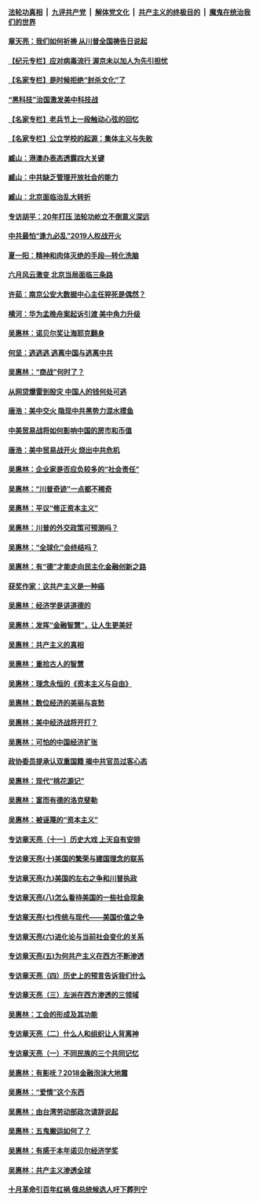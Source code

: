 ####  [法轮功真相](../../../../basic/blob/master/README.md?t=07081103) &nbsp;|&nbsp; [九评共产党](../../../../9ping.md/blob/master/README.md?t=07081103) &nbsp;|&nbsp; [解体党文化](../../../../jtdwh.md/blob/master/README.md?t=07081103)  &nbsp;|&nbsp; [共产主义的终极目的](../../../../gczydzjmd.md/blob/master/README.md?t=07081103) &nbsp;|&nbsp; [魔鬼在统治我们的世界](../../../../mgztzwmdsj.md/blob/master/README.md?t=07081103) 

#### [章天亮：我们如何祈祷 从川普全国祷告日说起](../pages/nsc423/n11944627.md?t=07081103) 

#### [【纪元专栏】应对病毒流行 渥京未以加人为先引担忧](../pages/nsc423/n11875714.md?t=07081103) 

#### [【名家专栏】是时候拒绝“封杀文化”了](../pages/nsc423/n11814093.md?t=07081103) 

#### [“黑科技”治国激发美中科技战](../pages/nsc423/n11638056.md?t=07081103) 

#### [【名家专栏】老兵节上一段触动心弦的回忆](../pages/nsc423/n11646016.md?t=07081103) 

#### [【名家专栏】公立学校的起源：集体主义与失败](../pages/nsc423/n11601833.md?t=07081103) 

#### [臧山：港澳办表态透露四大关键](../pages/nsc423/n11421628.md?t=07081103) 

#### [臧山：中共缺乏管理开放社会的能力](../pages/nsc423/n11407457.md?t=07081103) 

#### [臧山：北京面临治乱大转折](../pages/nsc423/n11406895.md?t=07081103) 

#### [专访胡平：20年打压 法轮功屹立不倒意义深远](../pages/nsc423/n11398800.md?t=07081103) 

#### [中共最怕“逢九必乱”2019人权战开火](../pages/nsc423/n11385248.md?t=07081103) 

#### [夏一阳：精神和肉体灭绝的手段—转化洗脑](../pages/nsc423/n11368250.md?t=07081103) 

#### [六月风云激变 北京当局面临三条路](../pages/nsc423/n11313668.md?t=07081103) 

#### [许茹：南京公安大数据中心主任猝死是偶然？](../pages/nsc423/n11064744.md?t=07081103) 

#### [横河：华为孟晚舟案起诉引渡 美中角力升级](../pages/nsc423/n11027230.md?t=07081103) 

#### [吴惠林：诺贝尔奖让海耶克翻身](../pages/nsc423/n10890049.md?t=07081103) 

#### [何坚：逃逃逃 逃离中国与逃离中共](../pages/nsc423/n10592891.md?t=07081103) 

#### [吴惠林：“商战”何时了？](../pages/nsc423/n10573558.md?t=07081103) 

#### [从网贷爆雷到股灾 中国人的钱何处可逃](../pages/nsc423/n10572800.md?t=07081103) 

#### [唐浩：美中交火 隐现中共黑势力混水摸鱼](../pages/nsc423/n10544040.md?t=07081103) 

#### [中美贸易战将如何影响中国的房市和币值](../pages/nsc423/n10543697.md?t=07081103) 

#### [唐浩：美中贸易战开火 烧出中共危机](../pages/nsc423/n10540126.md?t=07081103) 

#### [吴惠林：企业家是否应负较多的“社会责任”](../pages/nsc423/n10535022.md?t=07081103) 

#### [吴惠林：“川普奇迹”一点都不稀奇](../pages/nsc423/n10512808.md?t=07081103) 

#### [吴惠林：平议“修正资本主义”](../pages/nsc423/n10495724.md?t=07081103) 

#### [吴惠林：川普的外交政策可预测吗？](../pages/nsc423/n10462387.md?t=07081103) 

#### [吴惠林：“全球化”会终结吗？](../pages/nsc423/n10452838.md?t=07081103) 

#### [吴惠林：有“德”才能走向民主化金融创新之路](../pages/nsc423/n10432292.md?t=07081103) 

#### [获奖作家：这共产主义是一种癌](../pages/nsc423/n10431541.md?t=07081103) 

#### [吴惠林：经济学是讲道德的](../pages/nsc423/n10398014.md?t=07081103) 

#### [吴惠林：发挥“金融智慧”，让人生更美好](../pages/nsc423/n10375019.md?t=07081103) 

#### [吴惠林：共产主义的真相](../pages/nsc423/n10351394.md?t=07081103) 

#### [吴惠林：重拾古人的智慧](../pages/nsc423/n10337691.md?t=07081103) 

#### [吴惠林：理念永恒的《资本主义与自由》](../pages/nsc423/n10316274.md?t=07081103) 

#### [吴惠林：数位经济的美丽与哀愁](../pages/nsc423/n10292946.md?t=07081103) 

#### [吴惠林：美中经济战将开打？](../pages/nsc423/n10258825.md?t=07081103) 

#### [吴惠林：可怕的中国经济扩张](../pages/nsc423/n10219147.md?t=07081103) 

#### [政协委员提承认双重国籍 揭中共官员过客心态](../pages/nsc423/n10208809.md?t=07081103) 

#### [吴惠林：现代“桃花源记”](../pages/nsc423/n10185234.md?t=07081103) 

#### [吴惠林：富而有德的洛克斐勒](../pages/nsc423/n10142264.md?t=07081103) 

#### [吴惠林：被诬蔑的“资本主义”](../pages/nsc423/n10124816.md?t=07081103) 

#### [专访章天亮（十一）历史大戏 上天自有安排](../pages/nsc423/n10094905.md?t=07081103) 

#### [专访章天亮(十)美国的繁荣与建国理念的联系](../pages/nsc423/n10094899.md?t=07081103) 

#### [专访章天亮(九)美国的左右之争和川普执政](../pages/nsc423/n10094889.md?t=07081103) 

#### [专访章天亮(八)怎么看待美国的一些社会现象](../pages/nsc423/n10094857.md?t=07081103) 

#### [专访章天亮(七)传统与现代——美国价值之争](../pages/nsc423/n10093140.md?t=07081103) 

#### [专访章天亮(六)进化论与当前社会变化的关系](../pages/nsc423/n10092036.md?t=07081103) 

#### [专访章天亮(五)为何共产主义在西方不断渗透](../pages/nsc423/n10083620.md?t=07081103) 

#### [专访章天亮（四）历史上的预言告诉我们什么](../pages/nsc423/n10083606.md?t=07081103) 

#### [专访章天亮（三）左派在西方渗透的三领域](../pages/nsc423/n10081115.md?t=07081103) 

#### [吴惠林：工会的形成及其功能](../pages/nsc423/n10080633.md?t=07081103) 

#### [专访章天亮（二）什么人和组织让人背离神](../pages/nsc423/n10076637.md?t=07081103) 

#### [专访章天亮（一）不同民族的三个共同记忆](../pages/nsc423/n10074188.md?t=07081103) 

#### [吴惠林：有影呒？2018金融泡沫大地震](../pages/nsc423/n10040534.md?t=07081103) 

#### [吴惠林：“爱情”这个东西](../pages/nsc423/n10019423.md?t=07081103) 

#### [吴惠林：由台湾劳动部政次请辞说起](../pages/nsc423/n9979679.md?t=07081103) 

#### [吴惠林：五鬼搬运如何了？](../pages/nsc423/n9925338.md?t=07081103) 

#### [吴惠林：有感于本年诺贝尔经济学奖](../pages/nsc423/n9871883.md?t=07081103) 

#### [吴惠林：共产主义渗透全球](../pages/nsc423/n9812748.md?t=07081103) 

#### [十月革命引百年红祸 俄总统候选人吁下葬列宁](../pages/nsc423/n9810182.md?t=07081103) 

